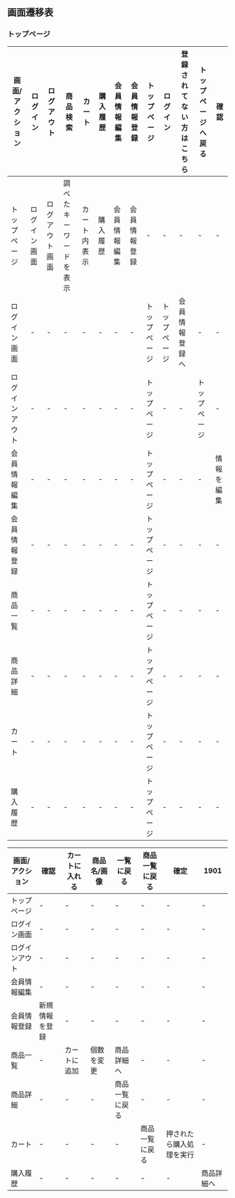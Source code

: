## 画面遷移表

### トップページ
|画面/アクション|ログイン|ログアウト|商品検索|カート|購入履歴|会員情報編集|会員情報登録|トップページ|ログイン|登録されてない方はこちら|トップページへ戻る|確認|
|--------------|--------|---------|--------|-----|--------|-----------|------------|-----------|--------|----------------------|-----------------|----|
|トップページ|ログイン画面|ログアウト画面|調べたキーワードを表示|カート内表示|購入履歴|会員情報編集|会員情報登録|-|-|-|-|-|
|ログイン画面|-|-|-|-|-|-|-|トップページ|トップページ|会員情報登録へ|-|-|
|ログインアウト|-|-|-|-|-|-|-|トップページ|-|-|トップページ|-|
|会員情報編集|-|-|-|-|-|-|-|トップページ|-|-|-|情報を編集|
|会員情報登録|-|-|-|-|-|-|-|トップページ|-|-|-|-|
|商品一覧|-|-|-|-|-|-|-|トップページ|-|-|-|-|
|商品詳細|-|-|-|-|-|-|-|トップページ|-|-|-|-|-|
|カート|-|-|-|-|-|-|-|トップページ|-|-|-|-|
|購入履歴|-|-|-|-|-|-|-|トップページ|-|-|-|-|

|画面/アクション|確認|カートに入れる|商品名/画像|一覧に戻る|商品一覧に戻る|確定|1901|
|--------------|----|------------|-----|---------|------------|----|----|
|トップページ|-|-|-|-|-|-|-|
|ログイン画面|-|-|-|-|-|-|-|
|ログインアウト|-|-|-|-|-|-|-|
|会員情報編集|-|-|-|-|-|-|-|
|会員情報登録|新規情報を登録|-|-|-|-|-|-|
|商品一覧|-|カートに追加|個数を変更|商品詳細へ|-|-|-|
|商品詳細|-|-|-|商品一覧に戻る|-|-|-|
|カート|-|-|-|-|商品一覧に戻る|押されたら購入処理を実行|-|
|購入履歴|-|-|-|-|-|-|商品詳細へ|
